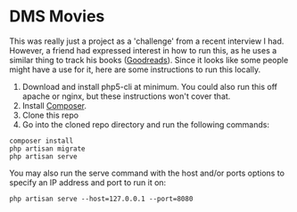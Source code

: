 # DMS Movies

This was really just a project as a 'challenge' from a recent interview I had.
However, a friend had expressed interest in how to run this, as he uses a similar
thing to track his books ([Goodreads](https://www.goodreads.com/)).
Since it looks like some people might have a use for it, here are some
instructions to run this locally.

1. Download and install php5-cli at minimum. You could also run this off apache
or nginx, but these instructions won't cover that.
2. Install [Composer](https://getcomposer.org/download/).
3. Clone this repo
4. Go into the cloned repo directory and run the following commands:
````
composer install
php artisan migrate
php artisan serve
````
You may also run the serve command with the host and/or ports options to specify
an IP address and port to run it on:

`php artisan serve --host=127.0.0.1 --port=8080`
